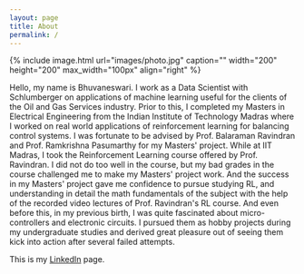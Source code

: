 ```yaml
---
layout: page
title: About
permalink: /
---
```


{% include image.html url="images/photo.jpg" caption="" width="200" height="200" max_width="100px" align="right" %}

Hello, my name is Bhuvaneswari. I work as a Data Scientist with Schlumberger on applications of machine learning useful for the clients of the Oil and Gas Services industry. Prior to this, I completed my Masters in Electrical Engineering from the Indian Institute of Technology Madras where I worked on real world applications of reinforcement learning for balancing control systems. I was fortunate to be advised by Prof. Balaraman Ravindran and Prof. Ramkrishna Pasumarthy for my Masters' project. While at IIT Madras, I took the Reinforcement Learning course offered by Prof. Ravindran. I did not do too well in the course, but my bad grades in the course challenged me to make my Masters' project work. And the success in my Masters' project gave me confidence to pursue studying RL, and understanding in detail the math fundamentals of the subject with the help of the recorded video lectures of Prof. Ravindran's RL course. And even before this, in my previous birth, I was quite fascinated about micro-controllers and electronic circuits. I pursued them as hobby projects during my undergraduate studies and derived great pleasure out of seeing them kick into action after several failed attempts. 


This is my [LinkedIn] page.  

[LinkedIn]: https://www.linkedin.com/in/bhuvaneswari-s-07217955/
